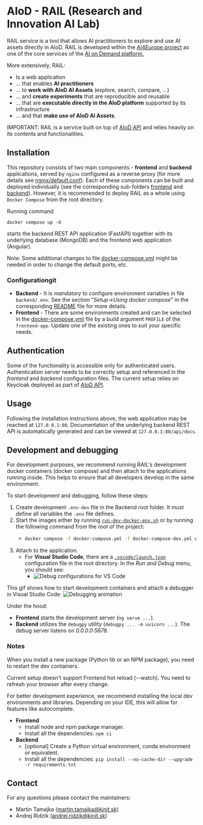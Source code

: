 # AIoD - RAIL (Research and Innovation AI Lab)
RAIL service is a tool that allows AI practitioners to explore and use AI assets directly in AIoD.
RAIL is developed within the <a href="https://ai4europe.eu" target="_blank">AI4Europe project</a> as one of the core services of the <a href="https://aiod.eu" target="_blank">AI on Demand platform.</a>

More extensively, RAIL:
* Is a web application
* … that enables **AI practitioners**
* … to **work with AIoD AI Assets** (explore, search, compare, …)
* … and **create experiments** that are reproducible and reusable
* … that are **executable directly in the AIoD platform** supported by its infrastructure
* … and that **make use of AIoD AI Assets**.

IMPORTANT: RAIL is a service built on top of [AIoD API](https://github.com/aiondemand/AIOD-rest-api)
and relies heavily on its contents and functionalities.

## Installation
This repository consists of two main components - **frontend** and **backend** applications,
served by `nginx` configured as a reverse proxy (for more details see [nginx/default.conf](nginx/default.conf)).
Each of these components can be built and deployed individually (see the corresponding sub-folders [frontend](frontend) and [backend](backend)).
However, it is recommended to deploy RAIL as a whole using `Docker Compose` from the root directory.

Running command
```shell
docker compose up -d
```
starts the backend REST API application (FastAPI) together with its underlying database (MongoDB)
and the frontend web application (Angular).

Note: Some additional changes to file [docker-compose.yml](docker-compose.yml) might be needed
in order to change the default ports, etc.

### Configurationgit
* **Backend** - It is _mandatory_ to configure environment variables in file `backend/.env`.
  See the section "_Setup->Using docker compose_" in the corresponding [README](backend/README.md) file for more details.
* **Frontend** - There are some environments created and can be selected in the [docker-compose.yml](docker-compose.yml) file
  by a build argument `PROFILE` of the `frontend-app`. Update one of the existing ones to suit your specific needs.

## Authentication
Some of the functionality is accessible only for authenticated users.
Authentication server needs to be correctly setup and referenced in the _frontend_ and _backend_ configuration files.
The current setup relies on Keycloak deployed as part of [AIoD API](https://github.com/aiondemand/AIOD-rest-api).

## Usage
Following the installation instructions above, the web application may be reached at `127.0.0.1:80`.
Documentation of the underlying backend REST API is automatically generated and can be viewed at `127.0.0.1:80/api/docs`.

## Development and debugging
For development purposes, we recommend running RAIL's development docker containers (docker compose) and then attach to the applications running inside. This helps to ensure that all developers develop in the same environment.

To start development and debugging, follow these steps:
1. Create development `.env-dev` file in the Backend root folder. It must define all variables the `.env` file defines.
1. Start the images either by running [`run-dev-docker-env.sh`](./run-dev-docker-env.sh) or by running the following command from the root of the project:
    * ```bash
      docker compose -f docker-compose.yml -f docker-compose-dev.yml up -d --build
      ```
1. Attach to the application.
    * For **Visual Studio Code**, there are a [`.vscode/launch.json`](.vscode/launch.json) configuration file in the root directory. In the *Run and Debug* menu, you should see:
        * ![Debug configurations for VS Code](images/image.png)

This gif shows how to start development containers and attach a debugger in Visual Studio Code:
![Debugging animation](images/debugging-demo-animation.gif)

Under the hood:
* **Frontend** starts the development server (`ng serve ...`).
* **Backend** utilizes the `debugpy` utility (`debugpy ... -m uvicorn ...`). The debug server listens on *0.0.0.0:5678*.

### Notes
When you install a new package (Python lib or an NPM package), you need to restart the dev containers.

Current setup doesn't support Frontend hot reload (--watch). You need to refresh your browser after every change.

For better development experience, we recommend installing the local dev environments and libraries. Depending on your IDE, this will allow for features like autocomplete.
* **Frontend**
    * Install node and npm package manager.
    * Install all the dependencies: `npm ci`
* **Backend**
    * [optional] Create a Python virtual environment, conda environment or equivalent.
    * Install all the dependencies: `pip install --no-cache-dir --upgrade -r requirements.txt`


## Contact
For any questions please contact the maintainers:
* Martin Tamajka ([martin.tamajka@kinit.sk](mailto:martin.tamajka@kinit.sk))
* Andrej Ridzik ([andrej.ridzik@kinit.sk](mailto:andrej.ridzik@kinit.sk))
